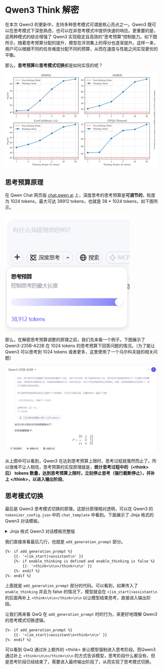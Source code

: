 # Qwen3 Think 解密

在本次 Qwen3 的更新中，支持多种思考模式可谓是核心亮点之一。Qwen3 既可以在思考模式下深思熟虑，也可以在非思考模式中提供快速的响应。更重要的是，这两种模式的结合增强了 Qwen3 实现稳定且高效的“思考预算”控制能力。如下图所示，随着思考预算分配的提升，模型在评测集上的得分也逐渐提升。这样一来，用户可以根据不同的任务难度分配不同的预算，从而在速度与性能之间实现更优的平衡。

那么，**思考预算**和**思考模式切换**都是如何实现的呢？

![思考预算曲线图](./images/07-01.png)

## 思考预算原理

在 Qwen Chat 网页版 [chat.qwen.ai](chat.qwen.ai) 上，深度思考的思考预算是**可调节的**，粒度为 1024 tokens，最大可达 38912 tokens，也就是 38 * 1024 tokens，如下图所示。

![思考预算调整](./images/07-02.png)

那么，在解密思考预算调整的原理之前，我们先来看一个例子。下图展示了 Qwen3-235B-A22B 在 1024 tokens 的思考预算下回答问题的情况。（为了能让 Qwen3 可以思考到 1024 tokens 或者更多，这里使用了一个马尔科夫链的相关问题）

![思考预算例子](./images/07-03.png)

从上图中可以看到，Qwen3 在达到思考预算上限时，思考过程就戛然而止了。所以很难不让人相信，思考预算的实现原理就是，**统计思考过程中的（\<think\> 后） tokens 数量，达到思考预算上限时，立刻停止思考（强行截断停止），并补上 \</think\>，以进入输出阶段**。

## 思考模式切换

最后是 Qwen3 思考模式切换的原理。这部分原理相对透明，可以在 Qwen3 的 `tokenizer_config.json` 中的 `chat_template` 中看到。下面展示了 Jinja 格式的 Qwen3 对话模板。

<details><summary>Jinja 格式 Qwen3 对话模板完整版</summary>

```jinja=
{%- if tools %}
    {{- '<|im_start|>system\n' }}
    {%- if messages[0].role == 'system' %}
        {{- messages[0].content + '\n\n' }}
    {%- endif %}
    {{- "# Tools\n\nYou may call one or more functions to assist with the user query.\n\nYou are provided with function signatures within <tools></tools> XML tags:\n<tools>" }}
    {%- for tool in tools %}
        {{- "\n" }}
        {{- tool | tojson }}
    {%- endfor %}
    {{- "\n</tools>\n\nFor each function call, return a json object with function name and arguments within <tool_call></tool_call> XML tags:\n<tool_call>\n{\"name\": <function-name>, \"arguments\": <args-json-object>}\n</tool_call><|im_end|>\n" }}
{%- else %}
    {%- if messages[0].role == 'system' %}
        {{- '<|im_start|>system\n' + messages[0].content + '<|im_end|>\n' }}
    {%- endif %}
{%- endif %}
{%- set ns = namespace(multi_step_tool=true, last_query_index=messages|length - 1) %}
{%- for message in messages[::-1] %}
    {%- set index = (messages|length - 1) - loop.index0 %}
    {%- if ns.multi_step_tool and message.role == "user" and not(message.content.startswith('<tool_response>') and message.content.endswith('</tool_response>')) %}
        {%- set ns.multi_step_tool = false %}
        {%- set ns.last_query_index = index %}
    {%- endif %}
{%- endfor %}
{%- for message in messages %}
    {%- if (message.role == "user") or (message.role == "system" and not loop.first) %}
        {{- '<|im_start|>' + message.role + '\n' + message.content + '<|im_end|>' + '\n' }}
    {%- elif message.role == "assistant" %}
        {%- set content = message.content %}
        {%- set reasoning_content = '' %}
        {%- if message.reasoning_content is defined and message.reasoning_content is not none %}
            {%- set reasoning_content = message.reasoning_content %}
        {%- else %}
            {%- if '</think>' in message.content %}
                {%- set content = message.content.split('</think>')[-1].lstrip('\n') %}
                {%- set reasoning_content = message.content.split('</think>')[0].rstrip('\n').split('<think>')[-1].lstrip('\n') %}
            {%- endif %}
        {%- endif %}
        {%- if loop.index0 > ns.last_query_index %}
            {%- if loop.last or (not loop.last and reasoning_content) %}
                {{- '<|im_start|>' + message.role + '\n<think>\n' + reasoning_content.strip('\n') + '\n</think>\n\n' + content.lstrip('\n') }}
            {%- else %}
                {{- '<|im_start|>' + message.role + '\n' + content }}
            {%- endif %}
        {%- else %}
            {{- '<|im_start|>' + message.role + '\n' + content }}
        {%- endif %}
        {%- if message.tool_calls %}
            {%- for tool_call in message.tool_calls %}
                {%- if (loop.first and content) or (not loop.first) %}
                    {{- '\n' }}
                {%- endif %}
                {%- if tool_call.function %}
                    {%- set tool_call = tool_call.function %}
                {%- endif %}
                {{- '<tool_call>\n{"name": "' }}
                {{- tool_call.name }}
                {{- '", "arguments": ' }}
                {%- if tool_call.arguments is string %}
                    {{- tool_call.arguments }}
                {%- else %}
                    {{- tool_call.arguments | tojson }}
                {%- endif %}
                {{- '}\n</tool_call>' }}
            {%- endfor %}
        {%- endif %}
        {{- '<|im_end|>\n' }}
    {%- elif message.role == "tool" %}
        {%- if loop.first or (messages[loop.index0 - 1].role != "tool") %}
            {{- '<|im_start|>user' }}
        {%- endif %}
        {{- '\n<tool_response>\n' }}
        {{- message.content }}
        {{- '\n</tool_response>' }}
        {%- if loop.last or (messages[loop.index0 + 1].role != "tool") %}
            {{- '<|im_end|>\n' }}
        {%- endif %}
    {%- endif %}
{%- endfor %}
{%- if add_generation_prompt %}
    {{- '<|im_start|>assistant\n' }}
    {%- if enable_thinking is defined and enable_thinking is false %}
        {{- '<think>\n\n</think>\n\n' }}
    {%- endif %}
{%- endif %}
```

</details>

我们直接来看最后几行，也就是 `add_generation_prompt` 部分。

```jinja
{%- if add_generation_prompt %}
    {{- '<|im_start|>assistant\n' }}
    {%- if enable_thinking is defined and enable_thinking is false %}
        {{- '<think>\n\n</think>\n\n' }}
    {%- endif %}
{%- endif %}
```

上面就是 `add_generation_prompt` 部分的代码。可以看到，如果传入了 `enable_thinking` 并且为 false 的情况下，模型就会在 `<|im_start|>assistant\n` 的后面再补上 `<think>\n\n</think>\n\n` 以让模型结束思考，直接进入输出阶段。

让我们再来看 QwQ 在 `add_generation_prompt` 时的行为，来更好地理解 Qwen3 的思考模式切换逻辑。

```jinja
{%- if add_generation_prompt %}
    {{- '<|im_start|>assistant\n<think>\n\n' }}
{%- endif %}
```

可以看到 QwQ 通过补上额外的 \<think\> 来让模型强制进入思考阶段。而Qwen3 通过补上 `<think>\n\n</think>\n\n` 的方式告诉模型，思考阶段什么都没有，但是思考阶段已经结束了，需要进入最终输出阶段了，从而实现了思考模式切换。

